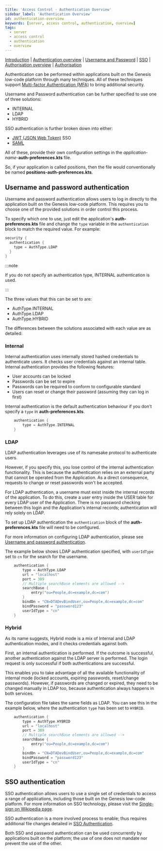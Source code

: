 ```yaml
---
title: 'Access Control - Authentication Overview'
sidebar_label: 'Authentication Overview'
id: authentication-overview
keywords: [server, access control, authentication, overview]
tags:
  - server
  - access control
  - authentication
  - overview
---
```


[Introduction](../../../server/access-control/introduction)  | [Authentication overview](../../../server/access-control/authentication-overview) | [Username and Password](../../../server/access-control/password-authentication) | [SSO](../../../server/access-control/sso-authentication) | [Authorisation overview](../../../server/access-control/authorisation-overview) | [Authorisation](../../../server/access-control/authorisation)

Authentication can be performed within applications built on the Genesis low-code platform through many techniques. All of these techniques support [Multi-factor Authentication (MFA)](https://en.wikipedia.org/wiki/Multi-factor_authentication) to bring additional security.

Username and Password authentication can be further specified to use one of three solutions:

* INTERNAL
* LDAP
* HYBRID

SSO authentication is further broken down into either:

* [JWT (JSON Web Token)](https://jwt.io/introduction) SSO
* [SAML](https://en.wikipedia.org/wiki/Security_Assertion_Markup_Language)

All of these, provide their own configuration settings in the _application-name-_**auth-preferences.kts** file.

So, if your application is called positions, then the file would conventionally be named **positions-auth-preferences.kts**.

## Username and password authentication

Username and password authentication allows users to log in directly to the application built on the Genesis low-code platform. This requires you to choose one of the provided solutions in order control this process.

To specify which one to use, just edit the application's **auth-preferences.kts** file and change the `type` variable in the `authentication` block to match the required value. For example:

```kotlin
security {
  authentication {
    type = AuthType.LDAP
  }
}
```

:::note

If you do not specify an authentication type, INTERNAL authentication is used.

:::

The three values that this can be set to are:

* AuthType.INTERNAL
* AuthType.LDAP
* AuthType.HYBRID

The differences between the solutions associated with each value are as detailed:

### Internal

Internal authentication uses internally stored hashed credentials to authenticate users. It checks user credentials against an internal table. Internal authentication provides the following features:

- User accounts can be locked
- Passwords can be set to expire
- Passwords can be required to conform to configurable standard
- Users can reset or change their password (assuming they can log in first)

Internal authentication is the default authentication behaviour if you don't specify a `type` in **auth-preferences.kts**.

```kotlin
    authentication {
        type = AuthType.INTERNAL
    }
```

### LDAP

LDAP authentication leverages use of its namesake protocol to authenticate users. 

However, if you specify this, you lose control of the internal authentication functionality. This is because the authentication relies on an external party that cannot be operated from the Application. As a direct consequence, requests to change or reset passwords won't be accepted.

For LDAP authentication, a username must exist inside the internal records of the application. To do this, create a user entry inside the USER table for every LDAP user of the Application. There is no password checking between this login and the Application's internal records; authentication will rely solely on LDAP.

To set up LDAP authentication the `authentication` block of the **auth-preferences.kts** file will need to be configured.

For more information on configuring LDAP authentication, please see [Username and password authentication](../../../server/access-control/password-authentication/#authentication).

The example below shows LDAP authentication specified, with `userIdType` set to `cn` for the search for the username.

```kotlin
    authentication {
        type = AuthType.LDAP
        url = "localhost"
        port = 389
        // Multiple searchBase elements are allowed -->
        searchBase {
            entry("ou=People,dc=example,dc=com")
        }
        bindDn = "CN=DTADevBindUser,ou=People,dc=example,dc=com"
        bindPassword = "password123"
        userIdType = "cn"
    }
```

### Hybrid

As its name suggests, Hybrid mode is a mix of Internal and LDAP authentication modes, and it checks credentials against both.

First, an internal authentication is performed. If the outcome is successful, another authentication against the LDAP server is performed. The login request is only successful if both authentications are successful.

This enables you to take advantage of all the available functionality of internal mode (locked accounts, expiring passwords, reset/change passwords). However, if passwords are changed or expired, they need to be changed manually in LDAP too, because authentication always happens in both services.

The configuration file takes the same fields as LDAP. You can see this in the example below, where the authentication `type` has been set to `HYBRID`.

```kotlin
    authentication {
        type = AuthType.HYBRID
        url = "localhost"
        port = 389
        // Multiple searchBase elements are allowed -->
        searchBase {
            entry("ou=People,dc=example,dc=com")
        }
        bindDn = "CN=DTADevBindUser,ou=People,dc=example,dc=com"
        bindPassword = "password123"
        userIdType = "cn"
    }
```

## SSO authentication

SSO authentication allows users to use a single set of credentials to access a range of applications, including those built on the Genesis low-code platform. For more information on SSO technology, please visit the [Single-sign on Wikipedia page](https://en.wikipedia.org/wiki/Single_sign-on).

SSO authentication is a more involved process to enable; thus requires additional file changes detailed in [SSO Authentication](../../../server/access-control/SSO-authentication/).

Both SSO and password authentication can be used concurrently by applications built on the platform; the use of one does not mandate nor prevent the use of the other.
